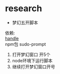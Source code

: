 # research

- 梦幻五开脚本

依赖:  
[handle](https://learn.microsoft.com/zh-cn/sysinternals/downloads/handle)  
npm包 sudo-prompt

1. 打开梦幻窗口 开5个
2. node环境下运行脚本
3. 继续打开梦幻窗口开号